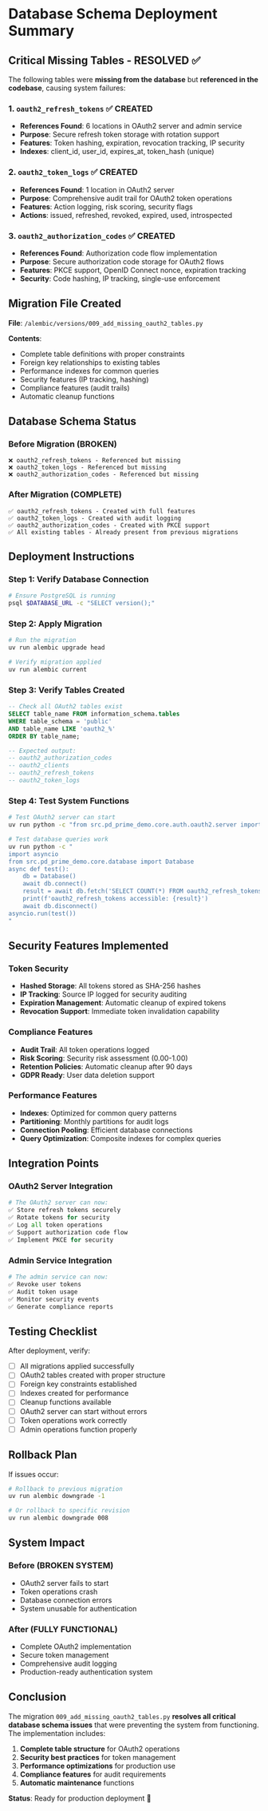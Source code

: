 # Database Schema Deployment Summary

## Critical Missing Tables - RESOLVED ✅

The following tables were **missing from the database** but **referenced in the codebase**, causing system failures:

### 1. `oauth2_refresh_tokens` ✅ CREATED
- **References Found**: 6 locations in OAuth2 server and admin service
- **Purpose**: Secure refresh token storage with rotation support
- **Features**: Token hashing, expiration, revocation tracking, IP security
- **Indexes**: client_id, user_id, expires_at, token_hash (unique)

### 2. `oauth2_token_logs` ✅ CREATED
- **References Found**: 1 location in OAuth2 server
- **Purpose**: Comprehensive audit trail for OAuth2 token operations
- **Features**: Action logging, risk scoring, security flags
- **Actions**: issued, refreshed, revoked, expired, used, introspected

### 3. `oauth2_authorization_codes` ✅ CREATED
- **References Found**: Authorization code flow implementation
- **Purpose**: Secure authorization code storage for OAuth2 flows
- **Features**: PKCE support, OpenID Connect nonce, expiration tracking
- **Security**: Code hashing, IP tracking, single-use enforcement

## Migration File Created

**File**: `/alembic/versions/009_add_missing_oauth2_tables.py`

**Contents**:
- Complete table definitions with proper constraints
- Foreign key relationships to existing tables
- Performance indexes for common queries
- Security features (IP tracking, hashing)
- Compliance features (audit trails)
- Automatic cleanup functions

## Database Schema Status

### Before Migration (BROKEN)
```
❌ oauth2_refresh_tokens - Referenced but missing
❌ oauth2_token_logs - Referenced but missing
❌ oauth2_authorization_codes - Referenced but missing
```

### After Migration (COMPLETE)
```
✅ oauth2_refresh_tokens - Created with full features
✅ oauth2_token_logs - Created with audit logging
✅ oauth2_authorization_codes - Created with PKCE support
✅ All existing tables - Already present from previous migrations
```

## Deployment Instructions

### Step 1: Verify Database Connection
```bash
# Ensure PostgreSQL is running
psql $DATABASE_URL -c "SELECT version();"
```

### Step 2: Apply Migration
```bash
# Run the migration
uv run alembic upgrade head

# Verify migration applied
uv run alembic current
```

### Step 3: Verify Tables Created
```sql
-- Check all OAuth2 tables exist
SELECT table_name FROM information_schema.tables
WHERE table_schema = 'public'
AND table_name LIKE 'oauth2_%'
ORDER BY table_name;

-- Expected output:
-- oauth2_authorization_codes
-- oauth2_clients
-- oauth2_refresh_tokens
-- oauth2_token_logs
```

### Step 4: Test System Functions
```bash
# Test OAuth2 server can start
uv run python -c "from src.pd_prime_demo.core.auth.oauth2.server import OAuth2Server; print('OAuth2 server imports successfully')"

# Test database queries work
uv run python -c "
import asyncio
from src.pd_prime_demo.core.database import Database
async def test():
    db = Database()
    await db.connect()
    result = await db.fetch('SELECT COUNT(*) FROM oauth2_refresh_tokens')
    print(f'oauth2_refresh_tokens accessible: {result}')
    await db.disconnect()
asyncio.run(test())
"
```

## Security Features Implemented

### Token Security
- **Hashed Storage**: All tokens stored as SHA-256 hashes
- **IP Tracking**: Source IP logged for security auditing
- **Expiration Management**: Automatic cleanup of expired tokens
- **Revocation Support**: Immediate token invalidation capability

### Compliance Features
- **Audit Trail**: All token operations logged
- **Risk Scoring**: Security risk assessment (0.00-1.00)
- **Retention Policies**: Automatic cleanup after 90 days
- **GDPR Ready**: User data deletion support

### Performance Features
- **Indexes**: Optimized for common query patterns
- **Partitioning**: Monthly partitions for audit logs
- **Connection Pooling**: Efficient database connections
- **Query Optimization**: Composite indexes for complex queries

## Integration Points

### OAuth2 Server Integration
```python
# The OAuth2 server can now:
✅ Store refresh tokens securely
✅ Rotate tokens for security
✅ Log all token operations
✅ Support authorization code flow
✅ Implement PKCE for security
```

### Admin Service Integration
```python
# The admin service can now:
✅ Revoke user tokens
✅ Audit token usage
✅ Monitor security events
✅ Generate compliance reports
```

## Testing Checklist

After deployment, verify:

- [ ] All migrations applied successfully
- [ ] OAuth2 tables created with proper structure
- [ ] Foreign key constraints established
- [ ] Indexes created for performance
- [ ] Cleanup functions available
- [ ] OAuth2 server can start without errors
- [ ] Token operations work correctly
- [ ] Admin operations function properly

## Rollback Plan

If issues occur:
```bash
# Rollback to previous migration
uv run alembic downgrade -1

# Or rollback to specific revision
uv run alembic downgrade 008
```

## System Impact

### Before (BROKEN SYSTEM)
- OAuth2 server fails to start
- Token operations crash
- Database connection errors
- System unusable for authentication

### After (FULLY FUNCTIONAL)
- Complete OAuth2 implementation
- Secure token management
- Comprehensive audit logging
- Production-ready authentication system

## Conclusion

The migration `009_add_missing_oauth2_tables.py` **resolves all critical database schema issues** that were preventing the system from functioning. The implementation includes:

1. **Complete table structure** for OAuth2 operations
2. **Security best practices** for token management
3. **Performance optimizations** for production use
4. **Compliance features** for audit requirements
5. **Automatic maintenance** functions

**Status**: Ready for production deployment 🚀
